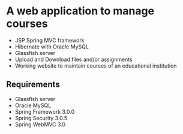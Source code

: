 A web application to manage courses
============================
* JSP Spring MVC framework
* Hibernate with Oracle MySQL
* Glassfish server
* Upload and Download files and/or assignments
* Working website to maintain courses of an educational institution

Requirements
-------------

* Glassfish server
* Oracle MySQL
* Spring Framework 3.0.0
* Spring Security 3.0.5
* Spring WebMVC 3.0
